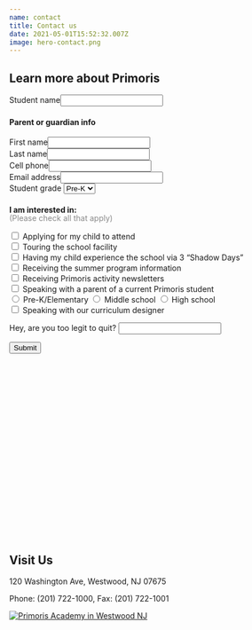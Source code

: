 ```yaml
---
name: contact
title: Contact us
date: 2021-05-01T15:52:32.007Z
image: hero-contact.png
---
```


<div class="stars-background">
  <main class="content row" style="margin-bottom:40px; max-width: 600px">
    <h2>Learn more about Primoris</h2>
    <form id="learn-more" class="contact-form" name="Learn more" method="POST" netlify-honeypot="legit" data-netlify="true">
      <input type="hidden" name="form-name" value="Learn more" />
      <div class="field text name required">
        <label>Student name<input name="student-name" required="" type="text" value="" /></label>
      </div>
      <div class="field">
        <h4>Parent or guardian info</h4>
        <div class="required">
          <label>First name<input name="parent-first-name" required="" type="text" value="" /></label>
        </div>
        <div class="required">
          <label>Last name<input name="parent-last-name" required="" type="text" value="" /></label>
        </div>
        <label>Cell phone<input name="phone" type="tel" value="" /></label>
        <div class="required">
          <label>Email address<input name="email" required="" type="email" value="" /></label>
        </div>
      </div>
      <div class="field required">
        <label class="select-arrow">Student grade 
          <select name="grade">
            <option value="pre-k">Pre-K</option>
            <option value="k">K</option>
            <option value="1">1</option>
            <option value="2">2</option>
            <option value="3">3</option>
            <option value="4">4</option>
            <option value="5">5</option>
            <option value="6">6</option>
            <option value="7">7</option>
            <option value="8">8</option>
            <option value="9">9</option>
            <option value="10">10</option>
            <option value="11">11</option>
            <option value="12">12</option>
          </select>
        </label>
      </div>
      <div class="field">
        <h4>I am interested in:</h4>
        <p style="margin-top:-20px; opacity:0.5">(Please check all that apply)</p>
        <div>
          <label>
            <input type="checkbox" id="apply" name="interest[]" value="apply">
            Applying for my child to attend
          </label>
        </div>
        <div>
          <label>
            <input type="checkbox" id="tour" name="interest[]" value="tour">
            Touring the school facility
          </label>
        </div>
        <div>
          <label>
            <input type="checkbox" id="shadow-days" name="interest[]" value="shadow-days">
            Having my child experience the school via 3 “Shadow Days”
          </label>
        </div>
        <div>
          <label>
            <input type="checkbox" id="summer-program" name="interest[]" value="summer-program">
            Receiving the summer program information
          </label>
        </div>
        <div>
          <label>
            <input type="checkbox" id="newsletters" name="interest[]" value="newsletters">
            Receiving Primoris activity newsletters
          </label>
        </div>
        <div>
          <label>
            <input type="checkbox" id="speak-with-parent" name="interest[]" value="speak-with-parent">
            Speaking with a parent of a current Primoris student
          </label>
        </div>
        <div data-show-when-checked="speak-with-parent" class="display-none">
          <label>
            <input type="radio" id="speak-with-parent-elementary" name="interest[]" value="speak-with-parent-elementary">
            Pre-K/Elementary
          </label>
          <label>
            <input type="radio" id="speak-with-parent-middle" name="interest[]" value="speak-with-parent-middle">
            Middle school
          </label>
          <label>
            <input type="radio" id="speak-with-parent-high" name="interest[]" value="speak-with-parent-high">
            High school
          </label>
        </div>
        <div>
          <label>
            <input type="checkbox" id="speak-with-curriculum-designer" name="interest[]" value="speak-with-curriculum-designer">
            Speaking with our curriculum designer
          </label>
        </div>
      </div>
      <p class="display-none">
        <label>Hey, are you too legit to quit? <input name="legit" /></label>
      </p>
      <input id="learn-more-submit" class="button primary" type="submit" value="Submit">
    </form>
  </main>
</div>
<div style="height:250px; background-image: url(/img/class-grid-single.jpg);"></div>
<main class="content row" style="margin-top:40px; margin-bottom:40px">
  <div class="column medium-6">
    <h2>Visit Us</h2>
    <p class="contact-icon marker">120 Washington Ave, Westwood, NJ 07675</p>
    <p class="contact-icon phone">Phone: (201) 722-1000, Fax: (201) 722-1001</p>
  </div>
  <div class="column medium-6">
    <div id="map" style="width:100%;">
      <a href="https://www.google.com/maps/place/Primoris+Academy/@40.9926179,-74.0387749,17z/data=!3m1!4b1!4m5!3m4!1s0x89c2e57b91b82aa1:0xad394ae9fedb0ca8!8m2!3d40.9926179!4d-74.0365862?hl=en-US" target="_blank" title="Open in google maps">
        <img src="/img/map.jpg" alt="Primoris Academy in Westwood NJ">
      </a>
    </div>
  </div>
</main>
